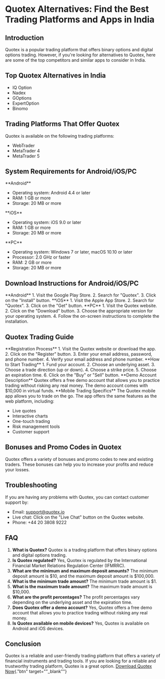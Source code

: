 # Quotex Alternatives: Find the Best Trading Platforms and Apps in India

## Introduction

Quotex is a popular trading platform that offers binary options and
digital options trading. However, if you\'re looking for alternatives to
Quotex, here are some of the top competitors and similar apps to
consider in India.

## Top Quotex Alternatives in India

-   IQ Option
-   Nadex
-   GOptions
-   ExpertOption
-   Binomo

## Trading Platforms That Offer Quotex

Quotex is available on the following trading platforms:

-   WebTrader
-   MetaTrader 4
-   MetaTrader 5

## System Requirements for Android/iOS/PC

\*\*Android\*\*

-   Operating system: Android 4.4 or later
-   RAM: 1 GB or more
-   Storage: 20 MB or more

\*\*iOS\*\*

-   Operating system: iOS 9.0 or later
-   RAM: 1 GB or more
-   Storage: 20 MB or more

\*\*PC\*\*

-   Operating system: Windows 7 or later, macOS 10.10 or later
-   Processor: 2.0 GHz or faster
-   RAM: 2 GB or more
-   Storage: 20 MB or more

## Download Instructions for Android/iOS/PC

\*\*Android\*\* 1. Visit the Google Play Store. 2. Search for
"Quotex". 3. Click on the "Install" button. \*\*iOS\*\* 1.
Visit the Apple App Store. 2. Search for "Quotex". 3. Click on the
"Get" button. \*\*PC\*\* 1. Visit the Quotex website. 2. Click on
the "Download" button. 3. Choose the appropriate version for your
operating system. 4. Follow the on-screen instructions to complete the
installation.

## Quotex Trading Guide

\*\*Registration Process\*\* 1. Visit the Quotex website or download the
app. 2. Click on the "Register" button. 3. Enter your email
address, password, and phone number. 4. Verify your email address and
phone number. \*\*How to Start Trading\*\* 1. Fund your account. 2.
Choose an underlying asset. 3. Choose a trade direction (up or down). 4.
Choose a strike price. 5. Choose an expiration time. 6. Click on the
"Buy" or "Sell" button. \*\*Demo Account Description\*\*
Quotex offers a free demo account that allows you to practice trading
without risking any real money. The demo account comes with \$10,000 in
virtual funds. \*\*Mobile Trading Specifics\*\* The Quotex mobile app
allows you to trade on the go. The app offers the same features as the
web platform, including:

-   Live quotes
-   Interactive charts
-   One-touch trading
-   Risk management tools
-   Customer support

## Bonuses and Promo Codes in Quotex

Quotex offers a variety of bonuses and promo codes to new and existing
traders. These bonuses can help you to increase your profits and reduce
your losses.

## Troubleshooting

If you are having any problems with Quotex, you can contact customer
support by:

-   Email: support@quotex.io
-   Live chat: Click on the "Live Chat" button on the Quotex
    website.
-   Phone: +44 20 3808 9222

## FAQ

1.  **What is Quotex?** Quotex is a trading platform that offers binary
    options and digital options trading.
2.  **Is Quotex regulated?** Yes, Quotex is regulated by the
    International Financial Market Relations Regulation Center (IFMRRC).
3.  **What are the minimum and maximum deposit amounts?** The minimum
    deposit amount is \$10, and the maximum deposit amount is \$100,000.
4.  **What is the minimum trade amount?** The minimum trade amount is
    \$1.
5.  **What is the maximum trade amount?** The maximum trade amount is
    \$10,000.
6.  **What are the profit percentages?** The profit percentages vary
    depending on the underlying asset and the expiration time.
7.  **Does Quotex offer a demo account?** Yes, Quotex offers a free demo
    account that allows you to practice trading without risking any real
    money.
8.  **Is Quotex available on mobile devices?** Yes, Quotex is available
    on Android and iOS devices.

## Conclusion

Quotex is a reliable and user-friendly trading platform that offers a
variety of financial instruments and trading tools. If you are looking
for a reliable and trustworthy trading platform, Quotex is a great
option. [Download Quotex
Now](\%22https://traff.sbs/quotexonelink\%22){."btn"
target=""_blank""}

